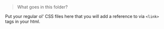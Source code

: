 > What goes in this folder? 

Put your regular ol' CSS files here that you will add a reference to via `<link>` tags in your html.